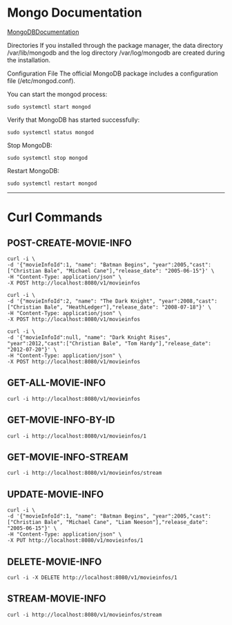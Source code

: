 # Mongo Documentation

[MongoDBDocumentation](https://www.mongodb.com/docs/manual/tutorial/install-mongodb-on-ubuntu/)

Directories
If you installed through the package manager, the data directory /var/lib/mongodb and the log directory /var/log/mongodb are created during the installation.

Configuration File
The official MongoDB package includes a configuration file (/etc/mongod.conf).

You can start the mongod process:

`sudo systemctl start mongod`

Verify that MongoDB has started successfully:

`sudo systemctl status mongod`

Stop MongoDB:

`sudo systemctl stop mongod`

Restart MongoDB:

`sudo systemctl restart mongod`

---

# Curl Commands

POST-CREATE-MOVIE-INFO
-----------------------
```
curl -i \
-d '{"movieInfoId":1, "name": "Batman Begins", "year":2005,"cast":["Christian Bale", "Michael Cane"],"release_date": "2005-06-15"}' \
-H "Content-Type: application/json" \
-X POST http://localhost:8080/v1/movieinfos
```

```
curl -i \
-d '{"movieInfoId":2, "name": "The Dark Knight", "year":2008,"cast":["Christian Bale", "HeathLedger"],"release_date": "2008-07-18"}' \
-H "Content-Type: application/json" \
-X POST http://localhost:8080/v1/movieinfos
```

```
curl -i \
-d '{"movieInfoId":null, "name": "Dark Knight Rises", "year":2012,"cast":["Christian Bale", "Tom Hardy"],"release_date": "2012-07-20"}' \
-H "Content-Type: application/json" \
-X POST http://localhost:8080/v1/movieinfos
```


GET-ALL-MOVIE-INFO
-----------------------
`curl -i http://localhost:8080/v1/movieinfos`

GET-MOVIE-INFO-BY-ID
-----------------------
`curl -i http://localhost:8080/v1/movieinfos/1`

GET-MOVIE-INFO-STREAM
-----------------------
`curl -i http://localhost:8080/v1/movieinfos/stream`

UPDATE-MOVIE-INFO
-----------------------
```
curl -i \
-d '{"movieInfoId":1, "name": "Batman Begins", "year":2005,"cast":["Christian Bale", "Michael Cane", "Liam Neeson"],"release_date": "2005-06-15"}' \
-H "Content-Type: application/json" \
-X PUT http://localhost:8080/v1/movieinfos/1
```

DELETE-MOVIE-INFO
-----------------------
`curl -i -X DELETE http://localhost:8080/v1/movieinfos/1`

STREAM-MOVIE-INFO
-----------------------
`curl -i http://localhost:8080/v1/movieinfos/stream`